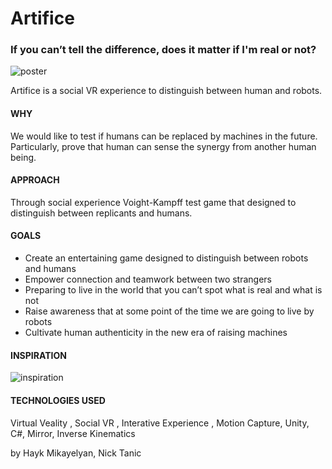 # Artifice
<h3> If you can’t tell the difference, does it matter if I'm real or not?</h3>

![poster](https://i.imgur.com/JpxiBFb.jpg)

Artifice is a social VR experience to distinguish between human and robots. 

<h4>WHY</h4>
We would like to test if humans can be replaced by machines in the future. Particularly, prove that human can sense the synergy from another human being.

<h4>APPROACH</h4>
Through social experience Voight-Kampff test game that designed to distinguish between replicants and humans.

<h4>GOALS</h4>
<ul>
<li>Create an entertaining game designed to distinguish between robots and humans</li>
<li>Empower connection and teamwork between two strangers</li>
<li>Preparing to live in the world that you can’t spot what is real and what is not</li>
<li>Raise awareness that at some point of the time we are going to live by robots</li>
<li>Cultivate human authenticity in the new era of raising machines</li>
</ul>

<h4>INSPIRATION</h4>

![inspiration](https://i.imgur.com/yAtOwsE.png)

<h4>TECHNOLOGIES USED</h4>
Virtual Veality , Social VR , Interative Experience , Motion Capture, Unity, C#, Mirror, Inverse Kinematics

by Hayk Mikayelyan, Nick Tanic
